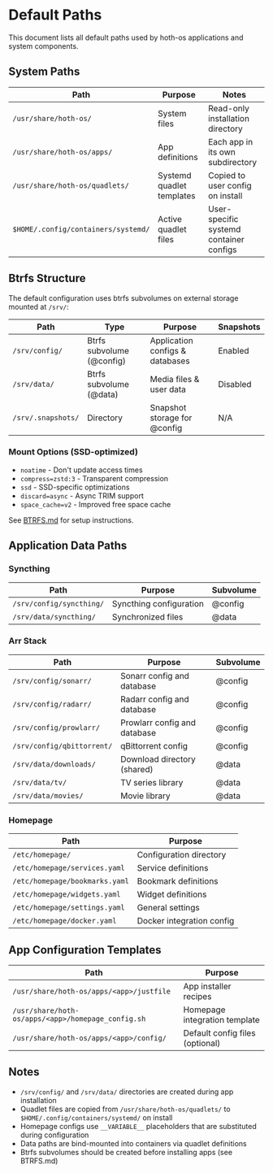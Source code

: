 # Default Paths

This document lists all default paths used by hoth-os applications and system components.

## System Paths

| Path | Purpose | Notes |
|------|---------|-------|
| `/usr/share/hoth-os/` | System files | Read-only installation directory |
| `/usr/share/hoth-os/apps/` | App definitions | Each app in its own subdirectory |
| `/usr/share/hoth-os/quadlets/` | Systemd quadlet templates | Copied to user config on install |
| `$HOME/.config/containers/systemd/` | Active quadlet files | User-specific systemd container configs |

## Btrfs Structure

The default configuration uses btrfs subvolumes on external storage mounted at `/srv/`:

| Path | Type | Purpose | Snapshots |
|------|------|---------|-----------|
| `/srv/config/` | Btrfs subvolume (@config) | Application configs & databases | Enabled |
| `/srv/data/` | Btrfs subvolume (@data) | Media files & user data | Disabled |
| `/srv/.snapshots/` | Directory | Snapshot storage for @config | N/A |

### Mount Options (SSD-optimized)
- `noatime` - Don't update access times
- `compress=zstd:3` - Transparent compression
- `ssd` - SSD-specific optimizations
- `discard=async` - Async TRIM support
- `space_cache=v2` - Improved free space cache

See [BTRFS.md](BTRFS.md) for setup instructions.

## Application Data Paths

### Syncthing
| Path | Purpose | Subvolume |
|------|---------|-----------|
| `/srv/config/syncthing/` | Syncthing configuration | @config |
| `/srv/data/syncthing/` | Synchronized files | @data |

### Arr Stack
| Path | Purpose | Subvolume |
|------|---------|-----------|
| `/srv/config/sonarr/` | Sonarr config and database | @config |
| `/srv/config/radarr/` | Radarr config and database | @config |
| `/srv/config/prowlarr/` | Prowlarr config and database | @config |
| `/srv/config/qbittorrent/` | qBittorrent config | @config |
| `/srv/data/downloads/` | Download directory (shared) | @data |
| `/srv/data/tv/` | TV series library | @data |
| `/srv/data/movies/` | Movie library | @data |

### Homepage
| Path | Purpose |
|------|---------|
| `/etc/homepage/` | Configuration directory |
| `/etc/homepage/services.yaml` | Service definitions |
| `/etc/homepage/bookmarks.yaml` | Bookmark definitions |
| `/etc/homepage/widgets.yaml` | Widget definitions |
| `/etc/homepage/settings.yaml` | General settings |
| `/etc/homepage/docker.yaml` | Docker integration config |

## App Configuration Templates

| Path | Purpose |
|------|---------|
| `/usr/share/hoth-os/apps/<app>/justfile` | App installer recipes |
| `/usr/share/hoth-os/apps/<app>/homepage_config.sh` | Homepage integration template |
| `/usr/share/hoth-os/apps/<app>/config/` | Default config files (optional) |

## Notes

- `/srv/config/` and `/srv/data/` directories are created during app installation
- Quadlet files are copied from `/usr/share/hoth-os/quadlets/` to `$HOME/.config/containers/systemd/` on install
- Homepage configs use `__VARIABLE__` placeholders that are substituted during configuration
- Data paths are bind-mounted into containers via quadlet definitions
- Btrfs subvolumes should be created before installing apps (see BTRFS.md)
